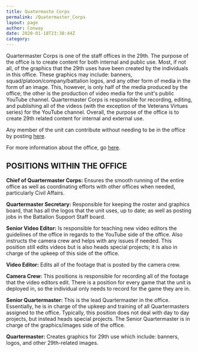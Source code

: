 ```yaml
---
title: Quatermaste Corps
permalink: /Quatermaster_Corps
layout: page
author: Conway
date: 2020-01-18T23:38:44Z
category: 
---
```

Quartermaster Corps is one of the staff offices in the 29th. The purpose of the office is to create content for both internal and public use. Most, if not all, of the graphics that the 29th uses have been created by the individuals in this office. These graphics may include: banners, squad/platoon/company/battalion logos, and any other form of media in the form of an image. This, however, is only half of the media produced by the office; the other is the production of video media for the unit's public YouTube channel. Quartermaster Corps is responsible for recording, editing, and publishing all of the videos (with the exception of the Veterans Virtues series) for the YouTube channel. Overall, the purpose of the office is to create 29th related content for internal and external use.

Any member of the unit can contribute without needing to be in the office by posting [here](https://forums.29th.org/discussion/33329/community-video-submissions).

For more information about the office, go [here](https://forums.29th.org/discussion/28734/welcome-to-quartermaster-corps).

## POSITIONS WITHIN THE OFFICE

**Chief of Quartermaster Corps:** Ensures the smooth running of the entire office as well as coordinating efforts with other offices when needed, particularly Civil Affairs.

**Quartermaster Secretary:** Responsible for keeping the roster and graphics board, that has all the logos that the unit uses, up to date; as well as posting jobs in the Battalion Support Staff board.

**Senior Video Editor:** Is responsible for teaching new video editors the guidelines of the office in regards to the YouTube side of the office. Also instructs the camera crew and helps with any issues if needed. This position still edits videos but is also heads special projects; it is also in charge of the upkeep of this side of the office.

**Video Editor:** Edits all of the footage that is posted by the camera crew.

**Camera Crew:** This positions is responsible for recording all of the footage that the video editors edit. There is a position for every game that the unit is deployed in, so the individual only needs to record for the game they are in.

**Senior Quartermaster:** This is the lead Quartermaster in the office. Essentially, he is in charge of the upkeep and training of all Quartermasters assigned to the office. Typically, this position does not deal with day to day projects, but instead heads special projects. The Senior Quartermaster is in charge of the graphics/images side of the office.

**Quartermaster:** Creates graphics for 29th use which include: banners, logos, and other 29th-related images.